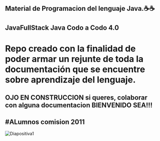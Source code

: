 ## Material de Programacion del lenguaje Java.☕☕
## JavaFullStack Java Codo a Codo 4.0
# Repo creado con la finalidad de poder armar un rejunte de toda la documentación que se encuentre  sobre aprendizaje  del  lenguaje.



## OJO EN CONSTRUCCION  si queres, colaborar con alguna documentacion BIENVENIDO SEA!!!
#ALumnos comision 2011
-------------------------------
![Diapositiva1](https://user-images.githubusercontent.com/33258971/90840504-8656eb00-e330-11ea-97b3-f2f40f09784d.JPG)
